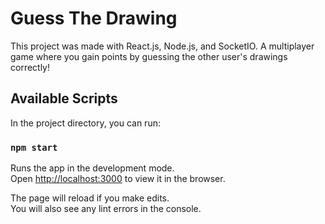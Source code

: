 # Guess The Drawing

This project was made with React.js, Node.js, and SocketIO.
A multiplayer game where you gain points by guessing the other user's drawings correctly!

## Available Scripts

In the project directory, you can run:

### `npm start`

Runs the app in the development mode.\
Open [http://localhost:3000](http://localhost:3000) to view it in the browser.

The page will reload if you make edits.\
You will also see any lint errors in the console.